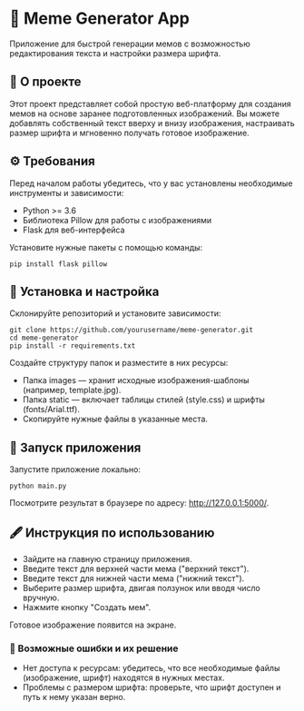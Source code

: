 # 🎨 Meme Generator App

Приложение для быстрой генерации мемов с возможностью редактирования текста и настройки размера шрифта.

## 📌 О проекте
Этот проект представляет собой простую веб-платформу для создания мемов на основе заранее подготовленных изображений. Вы можете добавлять собственный текст вверху и внизу изображения, настраивать размер шрифта и мгновенно получать готовое изображение.

## ⚙️ Требования
Перед началом работы убедитесь, что у вас установлены необходимые инструменты и зависимости:

- Python >= 3.6
- Библиотека Pillow для работы с изображениями
- Flask для веб-интерфейса

Установите нужные пакеты с помощью команды:

````
pip install flask pillow
````

## 💾 Установка и настройка
Склонируйте репозиторий и установите зависимости:

````
git clone https://github.com/yourusername/meme-generator.git
cd meme-generator
pip install -r requirements.txt
````
Создайте структуру папок и разместите в них ресурсы:

* Папка images — хранит исходные изображения-шаблоны (например, template.jpg).
* Папка static — включает таблицы стилей (style.css) и шрифты (fonts/Arial.ttf).
* Скопируйте нужные файлы в указанные места.
## 🚀 Запуск приложения
Запустите приложение локально:

````
python main.py
````
Посмотрите результат в браузере по адресу: http://127.0.0.1:5000/.

## 🖋️ Инструкция по использованию
+ Зайдите на главную страницу приложения.
+ Введите текст для верхней части мема ("верхний текст").
+ Введите текст для нижней части мема ("нижний текст").
+ Выберите размер шрифта, двигая ползунок или вводя число вручную.
+ Нажмите кнопку "Создать мем".

Готовое изображение появится на экране.
### 🤷 Возможные ошибки и их решение
- Нет доступа к ресурсам: убедитесь, что все необходимые файлы (изображение, шрифт) находятся в нужных местах.
- Проблемы с размером шрифта: проверьте, что шрифт доступен и путь к нему указан верно.
